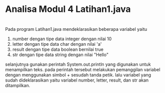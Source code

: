 # Analisa Modul 4 Latihan1.java
#
Pada program Latihan1.java mendeklarasikan beberapa variabel yaitu

1. number dengan tipe data integer dengan nilai 10
2. letter dengan tipe data char dengan nilai 'a'
3. result dengan tipe data boolean bernilai true
4. str dengan tipe data string dengan nilai "Hello"

selanjutnya gunakan perintah System.out.println yang digunakan untuk menampilkan teks. pada perintah tersebut melakukan pemanggilan variabel dengan menggunakan simbol + sesudah tanda petik. lalu variabel yang sudah dideklarasikan yaitu variabel number, letter, result, dan str akan ditampilkan.